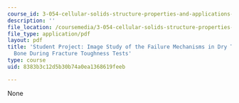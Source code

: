```yaml
---
course_id: 3-054-cellular-solids-structure-properties-and-applications-spring-2015
description: ''
file_location: /coursemedia/3-054-cellular-solids-structure-properties-and-applications-spring-2015/8383b3c12d5b30b74a0ea1368619feeb_MIT3_054S15_Whale_Bone.pdf
file_type: application/pdf
layout: pdf
title: 'Student Project: Image Study of the Failure Mechanisms in Dry Trabecular Whale
  Bone During Fracture Toughness Tests'
type: course
uid: 8383b3c12d5b30b74a0ea1368619feeb

---
```

None